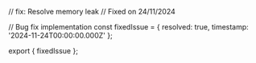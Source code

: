 // fix: Resolve memory leak
// Fixed on 24/11/2024

// Bug fix implementation
const fixedIssue = {
  resolved: true,
  timestamp: '2024-11-24T00:00:00.000Z'
};

export { fixedIssue };
